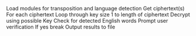 Load modules for transposition and language detection
Get ciphertext(s)
For each ciphertext
  Loop through key size 1 to length of ciphertext
    Decrypt using possible Key
      Check for detected English words
      Prompt user verification
      If yes
        break
  Output results to file
